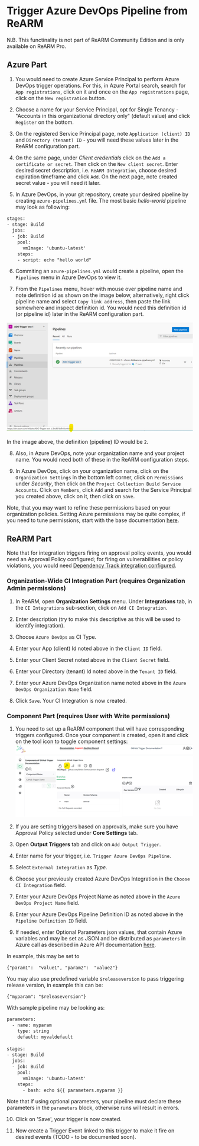 # Trigger Azure DevOps Pipeline from ReARM

N.B. This functinality is not part of ReARM Community Edition and is only available on ReARM Pro.

## Azure Part
1. You would need to create Azure Service Principal to perform Azure DevOps trigger operations. For this, in Azure Portal search, search for `App registrations`, click on it and once on the `App registrations` page, click on the `New registration` button.

2. Choose a name for your Service Principal, opt for Single Tenancy - "Accounts in this organizational directory only" (default value) and click `Register` on the bottom.

3. On the registered Service Principal page, note `Application (client) ID` and `Directory (tenant) ID` - you will need these values later in the ReARM configuration part.

4. On the same page, under *Client credentials* click on the `Add a certificate or secret`. Then click on the `New client secret`. Enter desired secret description, i.e. `ReARM Integration`, choose desired expiration timeframe and click `Add`. On the next page, note created secret value - you will need it later.

5. In Azure DevOps, in your git repository, create your desired pipeline by creating `azure-pipelines.yml` file. The most basic *hello-world* pipeline may look as following:

```
stages:
- stage: Build
  jobs:
  - job: Build
    pool:
      vmImage: 'ubuntu-latest'
    steps:
    - script: echo "hello world"
```

6. Commiting an `azure-pipelines.yml` would create a pipeline, open the `Pipelines` menu in Azure DevOps to view it. 

7. From the `Pipelines` menu, hover with mouse over pipeline name and note definition id as shown on the image below, alternatively, right click pipeline name and select `Copy link address`, then paste the link somewhere and inspect definition id. You would need this definition id (or pipeline id) later in the ReARM configuration part.

![Find Definition (Pipeline) ID in Azure DevOps UI](images/ado-pipeline-definition-id.png)

In the image above, the definition (pipeline) ID would be `2`.

8. Also, in Azure DevOps, note your organization name and your project name. You would need both of these in the ReARM configuration steps.

9. In Azure DevOps, click on your organization name, click on the `Organization Settings` in the bottom left corner, click on `Permissions` under *Security*, then click on the `Project Collection Build Service Accounts`. Click on `Members`, click `Add` and search for the Service Principal you created above, click on it, then click on `Save`.

Note, that you may want to refine these permissions based on your organization policies. Setting Azure permissions may be quite complex, if you need to tune permissions, start with the base documentation [here](https://learn.microsoft.com/en-us/azure/devops/integrate/get-started/authentication/service-principal-managed-identity?view=azure-devops).



## ReARM Part

Note that for integration triggers firing on approval policy events, you would need an Approval Policy configured; for firing on vulnerabilities or policy violations, you would need [Dependency Track integration configured](./dtrack).

### Organization-Wide CI Integration Part (requires Organization Admin permissions)

1. In ReARM, open **Organization Settings** menu. Under **Integrations** tab, in the `CI Integrations` sub-section, click on `Add CI Integration`.

2. Enter description (try to make this descriptive as this will be used to identify integration).

3. Choose `Azure DevOps` as CI Type. 

4. Enter your App (client) Id noted above in the `Client ID` field.

5. Enter your Client Secret noted above in the `Client Secret` field.

6. Enter your Directory (tenant) Id noted above in the `Tenant ID` field.

7. Enter your Azure DevOps Organization name noted above in the `Azure DevOps Organization Name` field.

8. Click `Save`. Your CI Integration is now created.


### Component Part (requires User with Write permissions)

1. You need to set up a ReARM component that will have corresponding triggers configured. Once your component is created, open it and click on the tool icon to toggle component settings:
![Toggle Component Settings in ReARM UI](images/component-settings-icon.png)

2. If you are setting triggers based on approvals, make sure you have Approval Policy selected under **Core Settings** tab.

3. Open **Output Triggers** tab and click on `Add Output Trigger`.

4. Enter name for your trigger, i.e. `Trigger Azure DevOps Pipeline`.

5. Select `External Integration` as *Type*.

6. Choose your previously created Azure DevOps Integration in the `Choose CI Integration` field.

7. Enter your Azure DevOps Project Name as noted above in the `Azure DevOps Project Name` field.

8. Enter your Azure DevOps Pipeline Definition ID as noted above in the `Pipeline Definition ID` field.

9. If needed, enter Optional Parameters json values, that contain Azure variables and may be set as JSON and be distributed as `parameters` in Azure call as described in Azure API documentation [here](https://learn.microsoft.com/en-us/rest/api/azure/devops/build/builds/queue?view=azure-devops-rest-7.1).

In example, this may be set to

```
{"param1":  "value1", "param2":  "value2"}
```

You may also use predefined variable `$releaseversion` to pass triggering release version, in example this can be:

```
{"myparam": "$releaseversion"}
```

With sample pipeline may be looking as:


```
parameters:
  - name: myparam
    type: string
    default: myvaldefault    

stages:
- stage: Build
  jobs:
  - job: Build
    pool:
      vmImage: 'ubuntu-latest'
    steps:
      - bash: echo ${{ parameters.myparam }}
```

Note that if using optional parameters, your pipeline must declare these parameters in the `parameters` block, otherwise runs will result in errors.

10. Click on 'Save', your trigger is now created.

11. Now create a Trigger Event linked to this trigger to make it fire on desired events (TODO - to be documented soon).